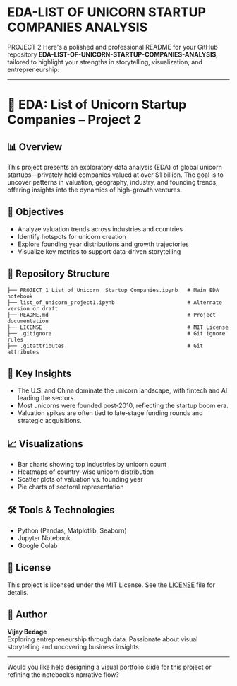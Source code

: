 # EDA-LIST OF UNICORN STARTUP COMPANIES ANALYSIS
PROJECT 2 
Here's a polished and professional README for your GitHub repository **EDA-LIST-OF-UNICORN-STARTUP-COMPANIES-ANALYSIS**, tailored to highlight your strengths in storytelling, visualization, and entrepreneurship:

---

# 🦄 EDA: List of Unicorn Startup Companies – Project 2

## 📊 Overview
This project presents an exploratory data analysis (EDA) of global unicorn startups—privately held companies valued at over $1 billion. The goal is to uncover patterns in valuation, geography, industry, and founding trends, offering insights into the dynamics of high-growth ventures.

## 🎯 Objectives
- Analyze valuation trends across industries and countries
- Identify hotspots for unicorn creation
- Explore founding year distributions and growth trajectories
- Visualize key metrics to support data-driven storytelling

## 📁 Repository Structure
```plaintext
├── PROJECT_1_List_of_Unicorn__Startup_Companies.ipynb   # Main EDA notebook
├── list_of_unicorn_project1.ipynb                       # Alternate version or draft
├── README.md                                            # Project documentation
├── LICENSE                                              # MIT License
├── .gitignore                                           # Git ignore rules
├── .gitattributes                                       # Git attributes
```

## 📌 Key Insights
- The U.S. and China dominate the unicorn landscape, with fintech and AI leading the sectors.
- Most unicorns were founded post-2010, reflecting the startup boom era.
- Valuation spikes are often tied to late-stage funding rounds and strategic acquisitions.

## 📈 Visualizations
- Bar charts showing top industries by unicorn count
- Heatmaps of country-wise unicorn distribution
- Scatter plots of valuation vs. founding year
- Pie charts of sectoral representation

## 🛠️ Tools & Technologies
- Python (Pandas, Matplotlib, Seaborn)
- Jupyter Notebook
- Google Colab

## 📄 License
This project is licensed under the MIT License. See the [LICENSE](https://github.com/Vijaybedage/EDA-LIST-OF-UNICORN-STARTUP-COMPANIES-ANALYSIS/blob/main/LICENSE) file for details.

## 🚀 Author
**Vijay Bedage**  
Exploring entrepreneurship through data. Passionate about visual storytelling and uncovering business insights.

---

Would you like help designing a visual portfolio slide for this project or refining the notebook’s narrative flow?
